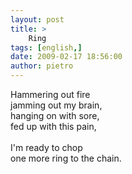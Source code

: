 ```yaml
---
layout: post
title: >
    Ring
tags: [english,]
date: 2009-02-17 18:56:00
author: pietro
---
```

Hammering out fire<br/>jamming out my brain,<br/>hanging on with sore,<br/>fed up with this pain,<br/><br/>I'm ready to chop<br/>one more ring to the chain.
